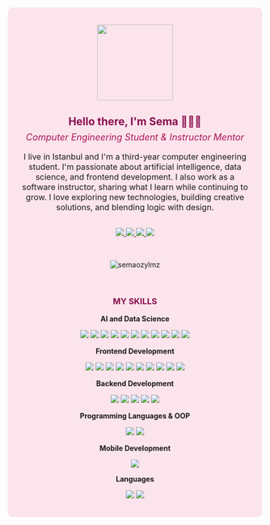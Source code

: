 <div style="background-color:#FCE4EC; padding:20px; border-radius:10px;" align="center">

  <!-- GIF -->
  <p>
    <img src="https://media.giphy.com/media/2IudUHdI075HL02Pkk/giphy.gif" width="150" height="auto" />
  </p>

  <!-- Başlık -->
  <h2 style="color:#880E4F;">Hello there, I'm Sema 👩🏻‍💻</h2>
  <p style="font-size:18px; color:#AD1457; margin-top:-10px;">
  <em>Computer Engineering Student & Instructor Mentor</em>
</p>
  
  <!-- Açıklama -->
  <p style="max-width:600px; margin:auto; font-size:16px;">
 I live in Istanbul and I'm a third-year computer engineering student. I'm passionate about artificial intelligence, data science, and frontend development. I also work as a software instructor, sharing what I learn while continuing to grow. I love exploring new technologies, building creative solutions, and blending logic with design.
  </p>

  <!-- Sosyal Bağlantılar -->
  <br>
  <p align="center">
    <a href="https://github.com/semaozylmz">
      <img src="https://img.shields.io/badge/GitHub-semaozylmz-ffb6c1?style=for-the-badge&logo=github" />
    </a>
    <a href="https://www.linkedin.com/in/sema-nur-ozyilmaz0903/">
      <img src="https://img.shields.io/badge/LinkedIn-Sema%20Nur%20Özyılmaz-ffb6c1?style=for-the-badge&logo=linkedin" />
    </a>
    <a href="https://www.kaggle.com/semaozyilmaz">
      <img src="https://img.shields.io/badge/Kaggle-semaozyilmaz-ffb6c1?style=for-the-badge&logo=kaggle" />
    </a>
    <a href="https://medium.com/@ssozylmz">
      <img src="https://img.shields.io/badge/Medium-@ssozylmz-ffb6c1?style=for-the-badge&logo=medium" />
    </a>
  </p>

  <!-- Profil Görüntülenme Sayısı -->
  <br>
  <p align="center">
    <img src="https://komarev.com/ghpvc/?username=semaozylmz&label=Profile%20views&color=ffb6c1&style=flat" alt="semaozylmz" />
  </p>

  <!-- Yetenekler -->
<br>
<h3 style="color:#880E4F;"> MY SKILLS </h3>

<!-- Veri Bilimi ve Yapay Zeka -->
<p><strong> AI and Data Science </strong></p>
<p>
  <img src="https://img.shields.io/badge/Python-ffb6c1?style=flat&logo=python"/>
  <img src="https://img.shields.io/badge/TensorFlow-ffb6c1?style=flat&logo=tensorflow"/>
  <img src="https://img.shields.io/badge/PyTorch-ffb6c1?style=flat&logo=pytorch"/>
  <img src="https://img.shields.io/badge/scikit--learn-ffb6c1?style=flat&logo=scikit-learn"/>
  <img src="https://img.shields.io/badge/Pandas-ffb6c1?style=flat&logo=pandas"/>
  <img src="https://img.shields.io/badge/Numpy-ffb6c1?style=flat&logo=numpy"/>
  <img src="https://img.shields.io/badge/Matplotlib-ffb6c1?style=flat&logo=matplotlib"/>
  <img src="https://img.shields.io/badge/OpenCV-ffb6c1?style=flat&logo=opencv"/>
  <img src="https://img.shields.io/badge/Machine%20Learning-ffb6c1?style=flat"/>
  <img src="https://img.shields.io/badge/Deep%20Learning-ffb6c1?style=flat"/>
  <img src="https://img.shields.io/badge/NLP-ffb6c1?style=flat"/>
</p>

<!-- Frontend Geliştirme -->
<p><strong> Frontend Development </strong></p>
<p>
  <img src="https://img.shields.io/badge/HTML-ffb6c1?style=flat&logo=html5"/>
  <img src="https://img.shields.io/badge/CSS-ffb6c1?style=flat&logo=css3"/>
  <img src="https://img.shields.io/badge/JavaScript-ffb6c1?style=flat&logo=javascript"/>
  <img src="https://img.shields.io/badge/jQuery-ffb6c1?style=flat&logo=jquery"/>
  <img src="https://img.shields.io/badge/React-ffb6c1?style=flat&logo=react"/>
  <img src="https://img.shields.io/badge/Next.js-ffb6c1?style=flat&logo=next.js"/>
  <img src="https://img.shields.io/badge/Electron.js-ffb6c1?style=flat&logo=electron"/>
  <img src="https://img.shields.io/badge/Bootstrap5-ffb6c1?style=flat&logo=bootstrap"/>
  <img src="https://img.shields.io/badge/TailwindCSS-ffb6c1?style=flat&logo=tailwind-css"/>
  <img src="https://img.shields.io/badge/Material%20UI-ffb6c1?style=flat&logo=mui"/>
</p>

<!-- Backend Geliştirme -->
<p><strong> Backend Development </strong></p>
<p>
  <img src="https://img.shields.io/badge/Node.js-ffb6c1?style=flat&logo=node.js"/>
  <img src="https://img.shields.io/badge/Express.js-ffb6c1?style=flat&logo=express"/>
  <img src="https://img.shields.io/badge/Spring%20Boot-ffb6c1?style=flat&logo=spring"/>
  <img src="https://img.shields.io/badge/Flask-ffb6c1?style=flat&logo=flask"/>
  <img src="https://img.shields.io/badge/Streamlit-ffb6c1?style=flat&logo=streamlit"/>
</p>

<!-- OOP & Diller -->
<p><strong> Programming Languages & OOP </strong></p>
<p>
  <img src="https://img.shields.io/badge/Java-ffb6c1?style=flat&logo=java"/>
  <img src="https://img.shields.io/badge/C++-ffb6c1?style=flat&logo=c%2B%2B"/>
</p>

<!-- Mobil Uygulama -->
<p><strong> Mobile Development </strong></p>
<p>
  <img src="https://img.shields.io/badge/Flutter-ffb6c1?style=flat&logo=flutter"/>
</p>

<!-- Diller -->
<p><strong> Languages </strong></p>
<p>
  <img src="https://img.shields.io/badge/Turkish-Native-ffb6c1?style=flat"/>
  <img src="https://img.shields.io/badge/English-C1-ffb6c1?style=flat"/>
</p>


</div>
